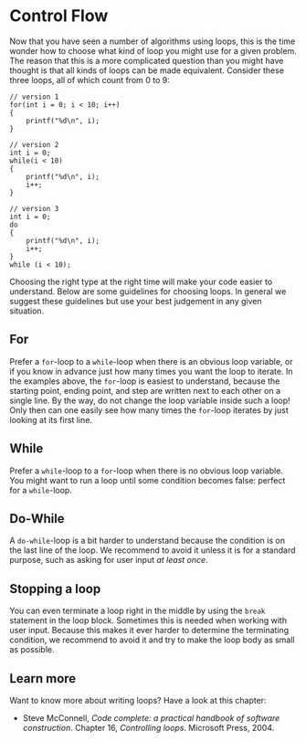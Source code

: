 # Control Flow

Now that you have seen a number of algorithms using loops, this is the time wonder how to choose what kind of loop you might use for a given problem. The reason that this is a more complicated question than you might have thought is that all kinds of loops can be made equivalent. Consider these three loops, all of which count from 0 to 9:

    // version 1
    for(int i = 0; i < 10; i++)
    {
        printf("%d\n", i);
    }

    // version 2
    int i = 0;
    while(i < 10)
    {
        printf("%d\n", i);
        i++;
    }

    // version 3
    int i = 0;
    do
    {
        printf("%d\n", i);
        i++;
    }
    while (i < 10);

Choosing the right type at the right time will make your code easier to understand. Below are some guidelines for choosing loops. In general we suggest these guidelines but use your best judgement in any given situation.

## For

Prefer a `for`-loop to a `while`-loop when there is an obvious loop variable, or if you know in advance just how many times you want the loop to iterate. In the examples above, the `for`-loop is easiest to understand, because the starting point, ending point, and step are written next to each other on a single line. By the way, do not change the loop variable inside such a loop! Only then can one easily see how many times the `for`-loop iterates by just looking at its first line.

## While

Prefer a `while`-loop to a `for`-loop when there is no obvious loop variable. You might want to run a loop until some condition becomes false: perfect for a `while`-loop.

## Do-While

A `do-while`-loop is a bit harder to understand because the condition is on the last line of the loop. We recommend to avoid it unless it is for a standard purpose, such as asking for user input *at least once*.

## Stopping a loop

You can even terminate a loop right in the middle by using the `break` statement in the loop block. Sometimes this is needed when working with user input. Because this makes it ever harder to determine the terminating condition, we recommend to avoid it and try to make the loop body as small as possible.

## Learn more

Want to know more about writing loops? Have a look at this chapter:

- Steve McConnell, *Code complete: a practical handbook of software construction*. Chapter 16, *Controlling loops*. Microsoft Press, 2004.
